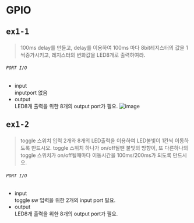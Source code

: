 # GPIO  
## <pre>ex1-1 
>100ms delay를 만들고, delay를 이용하여 100ms 마다 8bit레지스터의 값을 1씩증가시키고, 레지스터의 변화값을 LED8개로 출력하여라.  
  
###### <code>PORT I/O</code>  
+ input  
    inputport 없음
+ output  
    LED8개 출력을 위한 8개의 output port가 필요.
    ![image](https://user-images.githubusercontent.com/43701183/48458750-ea1ebc80-e80a-11e8-98cc-3b8e542d345b.png)

    
          
## <pre>ex1-2</pre>
>toggle 스위치 입력 2개와 8개의 LED출력을 이용하여 LED불빛이 1칸씩 이동하도록 만드시오. toggle 스위치 하나가 on/off될땐 불빛의 방향이, 또 다른하나의 toggle 스위치가 on/off될때마다 이동시간을 100ms/200ms가 되도록 만드시오.  
###### <code>PORT I/O</code>  
+ input  
    toggle sw 입력을 위한 2개의 input port 필요.
+ output  
    LED8개 출력을 위한 8개의 output port가 필요.
